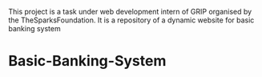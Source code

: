 This project is a task under web development intern of GRIP organised by the TheSparksFoundation. It is a repository of a dynamic website for basic banking system 
# Basic-Banking-System
